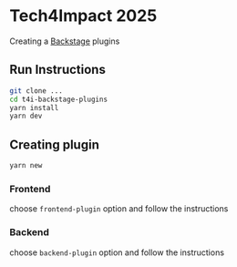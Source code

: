 # Tech4Impact 2025

Creating a [Backstage](https://backstage.io) plugins

## Run Instructions

```sh
git clone ...
cd t4i-backstage-plugins
yarn install
yarn dev
```

## Creating plugin

```sh
yarn new
```

### Frontend

choose `frontend-plugin` option and follow the instructions

### Backend

choose `backend-plugin` option and follow the instructions
